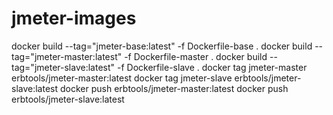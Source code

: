 # jmeter-images

docker build --tag="jmeter-base:latest" -f Dockerfile-base .
docker build --tag="jmeter-master:latest" -f Dockerfile-master .
docker build --tag="jmeter-slave:latest" -f Dockerfile-slave .
docker tag jmeter-master erbtools/jmeter-master:latest
docker tag jmeter-slave erbtools/jmeter-slave:latest
docker push erbtools/jmeter-master:latest
docker push erbtools/jmeter-slave:latest
